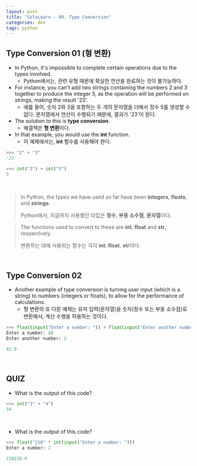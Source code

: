 ```yaml
---
layout: post
title: "SoloLearn - 09. Type Conversion"
categories: dev
tags: python
---
```


## Type Conversion 01 (형 변환)

- In Python, it's impossible to complete certain operations due to the types involved.
  - Python에서는, 관련 유형 때문에 확실한 연산을 완료하는 것이 불가능하다.
- For instance, you can't add two strings containing the numbers 2 and 3 together to produce the integer 5, as the operation will be performed on strings, making the result '23'.
  - 예를 들어, 숫자 2와 3을 포함하는 두 개의 문자열을 더해서 정수 5를 생성할 수 없다. 문자열에서 연산이 수행되기 때문에, 결과가 '23'이 된다.
- The solution to this is **type conversion**.
  - 해결책은 **형 변환**이다.
- In that example, you would use the **int** function.
  - 이 예제에서는, **int** 함수를 사용해야 한다.

```python
>>> "2" + "3"
'23'

>>> int("2") + int("3")
5
```

<br>

> In Python, the types we have used so far have been **integers**, **floats**, and **strings**.
>
> Python에서, 지금까지 사용했던 타입은 **정수**, **부동 소수점**, **문자열**이다.

> The functions used to convert to these are **int**, **float** and **str**, respectively.
>
> 변환하는 데에 사용되는 함수는 각각 **int**, **float**, **str**이다.

<br>

## Type Conversion 02

- Another example of type conversion is turning user input (which is a string) to numbers (integers or floats), to allow for the performance of calculations.
  - 형 변환의 또 다른 예제는 유저 입력(문자열)을 숫자(정수 또는 부동 소수점)로 변환해서, 계산 수행을 허용하는 것이다.

```python
>>> float(input("Enter a number: ")) + float(input("Enter another number: "))
Enter a number: 40
Enter another number: 2

42.0
```

<br>

## QUIZ

- What is the output of this code?

```python
>>> int("3" + "4")
34
```

<br>

- What is the output of this code?

```python
>>> float("210" * int(input("Enter a number: ")))
Enter a number: 2

210210.0
```

<br>